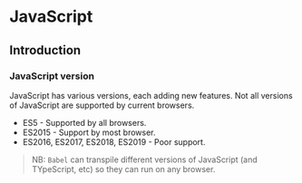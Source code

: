 # JavaScript

## Introduction

### JavaScript version

JavaScript has various versions, each adding new features. Not all versions of JavaScript are supported by current browsers.

* ES5 - Supported by all browsers.
* ES2015 - Support by most browser.
* ES2016, ES2017, ES2018, ES2019 - Poor support.

> NB: `Babel` can transpile different versions of JavaScript (and TYpeScript, etc) so they can run on any browser.